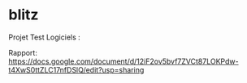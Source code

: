 # blitz
Projet Test Logiciels : 

Rapport: https://docs.google.com/document/d/12iF2ov5bvf7ZVCt87LOKPdw-t4XwS0ttZLC17nfDSlQ/edit?usp=sharing
